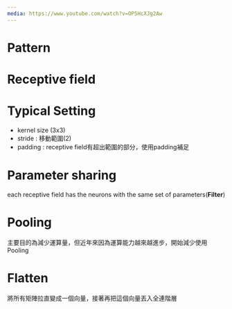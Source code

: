```yaml
---
media: https://www.youtube.com/watch?v=OP5HcXJg2Aw
---
```

# Pattern

# Receptive field

# Typical Setting 

- kernel size (3x3)
- stride : 移動範圍(2)
- padding : receptive field有超出範圍的部分，使用padding補足

# Parameter sharing

each receptive field has the neurons with the same set of parameters(**Filter**)

# Pooling

主要目的為減少運算量，但近年來因為運算能力越來越進步，開始減少使用Pooling

# Flatten

將所有矩陣拉直變成一個向量，接著再把這個向量丟入全連階層